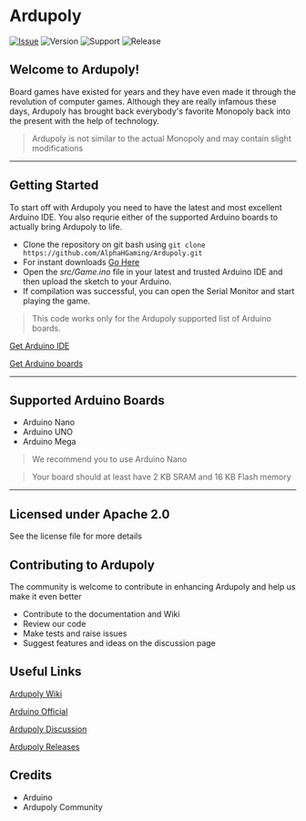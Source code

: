 # **Ardupoly**

[![Issue](https://img.shields.io/github/issues/CodedGamer56/Ardupoly)](https://github.com/CodedGamer56/Ardupoly/issues) ![Version](https://img.shields.io/badge/Version-1.0.0-blue) ![Support](https://img.shields.io/badge/Supports-Arduino%201.8.15-orange) ![Release](https://img.shields.io/badge/Release-Beta-yellow)

## Welcome to Ardupoly!

Board games have existed for years and they have even made it through the revolution of computer games. Although they are really infamous these days, Ardupoly has brought back everybody's favorite Monopoly back into the present with the help of technology.

> Ardupoly is not similar to the actual Monopoly and may contain slight modifications

---

## Getting Started

To start off with Ardupoly you need to have the latest and most excellent Arduino IDE. You also requrie either of the supported Arduino boards to actually bring Ardupoly to life.

+ Clone the repository on git bash using ```git clone https://github.com/AlphaHGaming/Ardupoly.git```
+ For instant downloads [Go Here](https://github.com/AlphaHGaming/Ardupoly/archive/refs/tags/v1.0.0-beta.zip) 
+ Open the _src/Game.ino_ file in your latest and trusted Arduino IDE and then upload the sketch to your Arduino. 
+ If compilation was successful, you can open the Serial Monitor and start playing the game. 

> This code works only for the Ardupoly supported list of Arduino boards.

[Get Arduino IDE](https://www.arduino.cc/en/software)

[Get Arduino boards](https://store.arduino.cc)

---

## Supported Arduino Boards

+ Arduino Nano
+ Arduino UNO
+ Arduino Mega

> We recommend you to use Arduino Nano

> Your board should at least have 2 KB SRAM and 16 KB Flash memory

---

## Licensed under Apache 2.0

See the license file for more details

## Contributing to Ardupoly

The community is welcome to contribute in enhancing Ardupoly and help us make it even better

+ Contribute to the documentation and Wiki
+ Review our code 
+ Make tests and raise issues
+ Suggest features and ideas on the discussion page

## Useful Links

[Ardupoly Wiki](https://github.com/AlphaHGaming/Ardupoly/wiki)

[Arduino Official](https://arduino.cc)

[Ardupoly Discussion](https://github.com/AlphaHGaming/Ardupoly/discussions)

[Ardupoly Releases](https://github.com/AlphaHGaming/Ardupoly/releases)

## Credits

+ Arduino
+ Ardupoly Community

